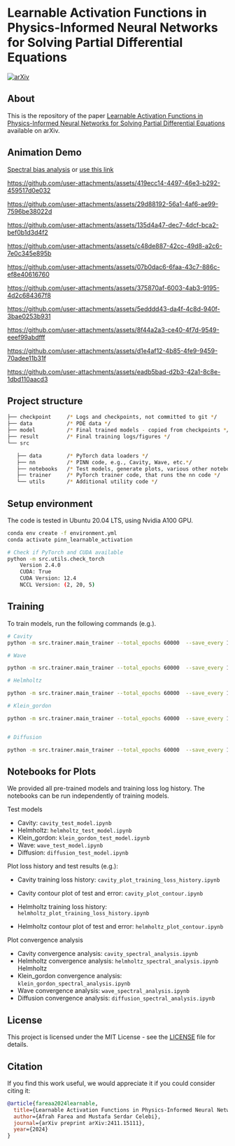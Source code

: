 # Learnable Activation Functions in Physics-Informed Neural Networks for Solving Partial Differential Equations


[![arXiv](https://img.shields.io/badge/arXiv-2411.15111-b31b1b.svg)](https://arxiv.org/abs/2411.15111)


## About

This is the repository of the paper [Learnable Activation Functions in Physics-Informed Neural Networks for Solving Partial Differential Equations](https://arxiv.org/abs/2411.15111) available on arXiv.


## Animation Demo
[Spectral bias analysis](./gif/all_animations2.mp4)
or 
[use this link](https://www.youtube.com/watch?v=YAx5h4zUmv8)


https://github.com/user-attachments/assets/419ecc14-4497-46e3-b292-459517d0e032

https://github.com/user-attachments/assets/29d88192-56a1-4af6-ae99-7596be38022d

https://github.com/user-attachments/assets/135d4a47-dec7-4dcf-bca2-bef0b1d3d4f2

https://github.com/user-attachments/assets/c48de887-42cc-49d8-a2c6-7e0c345e895b

https://github.com/user-attachments/assets/07b0dac6-6faa-43c7-886c-ef8e40616760

https://github.com/user-attachments/assets/375870af-6003-4ab3-9195-4d2c684367f8

https://github.com/user-attachments/assets/5edddd43-da4f-4c8d-940f-3bae0253b931

https://github.com/user-attachments/assets/8f44a2a3-ce40-4f7d-9549-eeef99abdfff

https://github.com/user-attachments/assets/d1e4af12-4b85-4fe9-9459-70adee11b31f

https://github.com/user-attachments/assets/eadb5bad-d2b3-42a1-8c8e-1dbd110aacd3

## Project structure

```bash
├── checkpoint     /* Logs and checkpoints, not committed to git */
├── data           /* PDE data */
├── model          /* Final trained models - copied from checkpoints */
├── result         /* Final training logs/figures */
└── src 

   ├── data        /* PyTorch data loaders */
   ├── nn          /* PINN code, e.g., Cavity, Wave, etc.*/
   ├── notebooks   /* Test models, generate plots, various other notebooks */
   ├── trainer     /* PyTorch trainer code, that runs the nn code */
   └── utils       /* Additional utility code */
```

## Setup environment

The code is tested in Ubuntu 20.04 LTS, using Nvidia A100 GPU.

```bash
conda env create -f environment.yml
conda activate pinn_learnable_activation

# Check if PyTorch and CUDA available
python -m src.utils.check_torch
    Version 2.4.0
    CUDA: True
    CUDA Version: 12.4
    NCCL Version: (2, 20, 5)
```

## Training

To train models, run the following commands (e.g.).

```bash
# Cavity
python -m src.trainer.main_trainer --total_epochs 60000  --save_every 1000 --print_every 1000 --batch_size 128 --log_path ./checkpoints --solver tanh  --problem cavity --weights "[2 , 2 , 2 , 2 , 4 , 0.1]" --network "[3, 300, 300, 300, 3]" --dataset_path ./data/cavity.mat

# Wave

python -m src.trainer.main_trainer --total_epochs 60000  --save_every 1000 --print_every 1000 --batch_size 128 --log_path ./checkpoints --solver tanh --problem wave --weights "[100.0, 100.0, 1.0]" --network "[2, 300, 300, 300, 300, 1]"

# Helmholtz

python -m src.trainer.main_trainer --total_epochs 60000  --save_every 1000 --print_every 1000 --batch_size 128 --log_path ./checkpoints --solver tanh  --problem helmholtz --weights "[10.0, 1.0]" --network "[2, 30, 30, 30, 1]"

# Klein_gordon

python -m src.trainer.main_trainer --total_epochs 60000  --save_every 1000 --print_every 1000 --batch_size 128 --log_path ./checkpoints --solver tanh --problem klein_gordon  --weights  "[50.0, 50.0, 1.0]" --network "[2, 30, 30, 30, 1]"


# Diffusion

python -m src.trainer.main_trainer --total_epochs 60000  --save_every 1000 --print_every 1000 --batch_size 128 --log_path ./checkpoints --solver tanh --problem diffusion  --weights "[10.0, 10.0, 1.0]" --network "[3, 300, 300, 300, 1]"

```
## Notebooks for Plots

We provided all pre-trained models and training loss log history. The notebooks can be run independently of training models.

Test models

- Cavity: `cavity_test_model.ipynb`
- Helmholtz: `helmholtz_test_model.ipynb`
- Klein_gordon: `klein_gordon_test_model.ipynb`
- Wave: `wave_test_model.ipynb`
- Diffusion: `diffusion_test_model.ipynb`

Plot loss history and test results (e.g.):

- Cavity training loss history: `cavity_plot_training_loss_history.ipynb`
- Cavity contour plot of test and error: `cavity_plot_contour.ipynb`

- Helmholtz training loss history: `helmholtz_plot_training_loss_history.ipynb`
- Helmholtz contour plot of test and error: `helmholtz_plot_contour.ipynb`

Plot convergence analysis

- Cavity convergence analysis: `cavity_spectral_analysis.ipynb`
- Helmholtz convergence analysis: `helmholtz_spectral_analysis.ipynb`
  Helmholtz
- Klein_gordon convergence analysis: `klein_gordon_spectral_analysis.ipynb`
- Wave convergence analysis: `wave_spectral_analysis.ipynb`
- Diffusion convergence analysis: `diffusion_spectral_analysis.ipynb`



## License

This project is licensed under the MIT License - see the [LICENSE](LICENSE) file for details.

## Citation

If you find this work useful, we would appreciate it if you could consider citing it:

```bibtex
@article{fareaa2024learnable,
  title={Learnable Activation Functions in Physics-Informed Neural Networks for Solving Partial Differential Equations},
  author={Afrah Farea and Mustafa Serdar Celebi},
  journal={arXiv preprint arXiv:2411.15111},
  year={2024}
}


